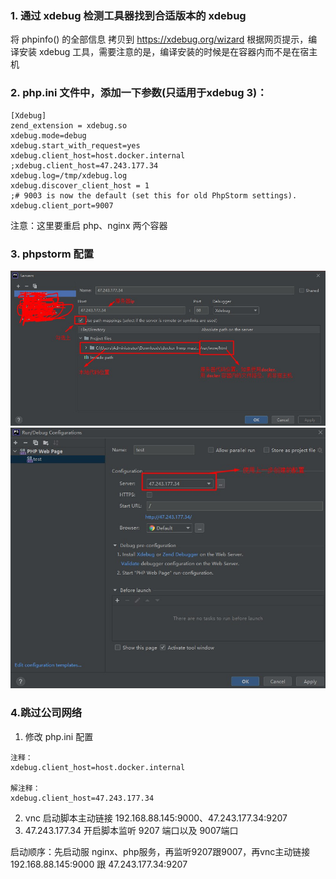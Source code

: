 ### 1. 通过 xdebug 检测工具器找到合适版本的 xdebug
将 phpinfo() 的全部信息 拷贝到 https://xdebug.org/wizard
根据网页提示，编译安装 xdebug 工具，需要注意的是，编译安装的时候是在容器内而不是在宿主机

### 2. php.ini 文件中，添加一下参数(只适用于xdebug 3)：
```
[Xdebug]
zend_extension = xdebug.so
xdebug.mode=debug
xdebug.start_with_request=yes
xdebug.client_host=host.docker.internal
;xdebug.client_host=47.243.177.34
xdebug.log=/tmp/xdebug.log
xdebug.discover_client_host = 1
;# 9003 is now the default (set this for old PhpStorm settings).
xdebug.client_port=9007
```

注意：这里要重启 php、nginx 两个容器

### 3. phpstorm 配置
![avatar](php/phpsotrm_server%E9%85%8D%E7%BD%AE1.jpg)
![avatar](php/phpsotrm_server%E9%85%8D%E7%BD%AE2.jpg)

### 4.跳过公司网络
1) 修改 php.ini 配置
```
注释：
xdebug.client_host=host.docker.internal

解注释：
xdebug.client_host=47.243.177.34
```
2) vnc 启动脚本主动链接 192.168.88.145:9000、47.243.177.34:9207
3) 47.243.177.34 开启脚本监听 9207 端口以及 9007端口

启动顺序：先启动服 nginx、php服务，再监听9207跟9007，再vnc主动链接192.168.88.145:9000 跟 47.243.177.34:9207

